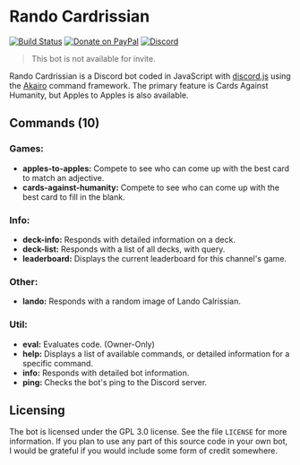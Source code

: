 # Rando Cardrissian
[![Build Status](https://travis-ci.org/dragonfire535/rando-cardrissian.svg?branch=master)](https://travis-ci.org/dragonfire535/rando-cardrissian)
[![Donate on PayPal](https://img.shields.io/badge/paypal-donate-blue.svg)](https://www.paypal.me/dragonfire535)
[![Discord](https://discordapp.com/api/guilds/252317073814978561/embed.png)](https://discord.gg/mTr83zt)

> This bot is not available for invite.

Rando Cardrissian is a Discord bot coded in JavaScript with
[discord.js](https://discord.js.org/) using the
[Akairo](https://github.com/1Computer1/discord-akairo) command framework. The
primary feature is Cards Against Humanity, but Apples to Apples is also
available.

## Commands (10)
### Games:

* **apples-to-apples:** Compete to see who can come up with the best card to match an adjective.
* **cards-against-humanity:** Compete to see who can come up with the best card to fill in the blank.

### Info:

* **deck-info:** Responds with detailed information on a deck.
* **deck-list:** Responds with a list of all decks, with query.
* **leaderboard:** Displays the current leaderboard for this channel's game.

### Other:

* **lando:** Responds with a random image of Lando Calrissian.

### Util:

* **eval:** Evaluates code. (Owner-Only)
* **help:** Displays a list of available commands, or detailed information for a specific command.
* **info:** Responds with detailed bot information.
* **ping:** Checks the bot's ping to the Discord server.

## Licensing
The bot is licensed under the GPL 3.0 license. See the file `LICENSE` for more
information. If you plan to use any part of this source code in your own bot, I
would be grateful if you would include some form of credit somewhere.
